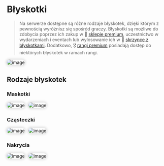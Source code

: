 <style>
img:not(.medium-zoom-image--opened):not(.navbar-link-icon) {
    max-width: 450px; /* Maksymalna szerokość */
    max-height: 450px; /* Maksymalna wysokość */
    width: auto; /* Automatyczna szerokość */
    height: auto; /* Automatyczna wysokość */
    object-fit: contain; /* Dopasowanie bez przycinania */
    margin: 0 8px 4px 0;
    box-shadow: 0 0 6px 4px rgba(0, 0, 0, .1);
    border-radius: 10px;
}
</style>

# Błyskotki

> Na serwerze dostępne są różne rodzaje błyskotek, dzięki którym z pewnością wyróżnisz się spośród graczy. Błyskotki są możliwe do zdobycia poprzez ich zakup w 🏪 [sklepie premium](/shops), uczestnictwo w wydarzeniach i eventach lub wylosowanie ich w 🎁 [skrzynce z błyskotkami](/crates). Dodatkowo, 🎖️ [rangi premium](/ranks) posiadają dostęp do niektórych błyskotek w ramach rangi.

![image](/pages/images/cosmetics/cosmetics-main.webp)

## Rodzaje błyskotek
### Maskotki

![image](/pages/images/cosmetics/cosmetics-mascots-1.webp)
![image](/pages/images/cosmetics/cosmetics-mascots-2.webp)

### Cząsteczki

![image](/pages/images/cosmetics/cosmetics-particles-1.webp)
![image](/pages/images/cosmetics/cosmetics-particles-2.webp)

### Nakrycia

![image](/pages/images/cosmetics/cosmetics-cloaks-1.webp)
![image](/pages/images/cosmetics/cosmetics-cloaks-2.webp)